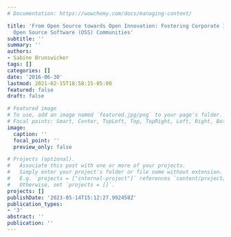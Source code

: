 ```yaml
---
# Documentation: https://wowchemy.com/docs/managing-content/

title: 'From Open Source towards Open Innovation: Fostering Corporate Innovation with
  Open Source Software (OSS) Communities'
subtitle: ''
summary: ''
authors:
- Sabine Brunswicker
tags: []
categories: []
date: '2016-06-30'
lastmod: 2021-02-15T18:58:15-05:00
featured: false
draft: false

# Featured image
# To use, add an image named `featured.jpg/png` to your page's folder.
# Focal points: Smart, Center, TopLeft, Top, TopRight, Left, Right, BottomLeft, Bottom, BottomRight.
image:
  caption: ''
  focal_point: ''
  preview_only: false

# Projects (optional).
#   Associate this post with one or more of your projects.
#   Simply enter your project's folder or file name without extension.
#   E.g. `projects = ["internal-project"]` references `content/project/deep-learning/index.md`.
#   Otherwise, set `projects = []`.
projects: []
publishDate: '2023-05-14T15:12:27.992458Z'
publication_types:
- '3'
abstract: ''
publication: ''
---
```

